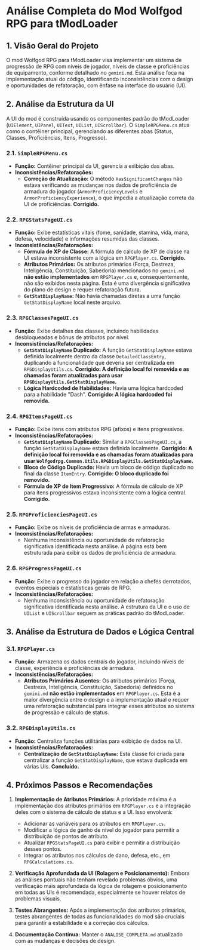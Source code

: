 # Análise Completa do Mod Wolfgod RPG para tModLoader

## 1. Visão Geral do Projeto

O mod Wolfgod RPG para tModLoader visa implementar um sistema de progressão de RPG com níveis de jogador, níveis de classe e proficiências de equipamento, conforme detalhado no `gemini.md`. Esta análise foca na implementação atual do código, identificando inconsistências com o design e oportunidades de refatoração, com ênfase na interface do usuário (UI).

## 2. Análise da Estrutura da UI

A UI do mod é construída usando os componentes padrão do tModLoader (`UIElement`, `UIPanel`, `UIText`, `UIList`, `UIScrollbar`). O `SimpleRPGMenu.cs` atua como o contêiner principal, gerenciando as diferentes abas (Status, Classes, Proficiências, Itens, Progresso).

### 2.1. `SimpleRPGMenu.cs`

- **Função:** Contêiner principal da UI, gerencia a exibição das abas.
- **Inconsistências/Refatorações:**
    - **Correção de Atualização:** O método `HasSignificantChanges` não estava verificando as mudanças nos dados de proficiência de armadura do jogador (`ArmorProficiencyLevels` e `ArmorProficiencyExperience`), o que impedia a atualização correta da UI de proficiências. **Corrigido.**

### 2.2. `RPGStatsPageUI.cs`

- **Função:** Exibe estatísticas vitais (fome, sanidade, stamina, vida, mana, defesa, velocidade) e informações resumidas das classes.
- **Inconsistências/Refatorações:**
    - **Fórmula de XP de Classe:** A fórmula de cálculo de XP de classe na UI estava inconsistente com a lógica em `RPGPlayer.cs`. **Corrigido.**
    - **Atributos Primários:** Os atributos primários (Força, Destreza, Inteligência, Constituição, Sabedoria) mencionados no `gemini.md` **não estão implementados** em `RPGPlayer.cs` e, consequentemente, não são exibidos nesta página. Esta é uma divergência significativa do plano de design e requer refatoração futura.
    - **`GetStatDisplayName`:** Não havia chamadas diretas a uma função `GetStatDisplayName` local neste arquivo.

### 2.3. `RPGClassesPageUI.cs`

- **Função:** Exibe detalhes das classes, incluindo habilidades desbloqueadas e bônus de atributos por nível.
- **Inconsistências/Refatorações:**
    - **`GetStatDisplayName` Duplicado:** A função `GetStatDisplayName` estava definida localmente dentro da classe `DetailedClassEntry`, duplicando a funcionalidade que deveria ser centralizada em `RPGDisplayUtils.cs`. **Corrigido: A definição local foi removida e as chamadas foram atualizadas para usar `RPGDisplayUtils.GetStatDisplayName`.**
    - **Lógica Hardcoded de Habilidades:** Havia uma lógica hardcoded para a habilidade "Dash". **Corrigido: A lógica hardcoded foi removida.**

### 2.4. `RPGItemsPageUI.cs`

- **Função:** Exibe itens com atributos RPG (afixos) e itens progressivos.
- **Inconsistências/Refatorações:**
    - **`GetStatDisplayName` Duplicado:** Similar a `RPGClassesPageUI.cs`, a função `GetStatDisplayName` estava definida localmente. **Corrigido: A definição local foi removida e as chamadas foram atualizadas para usar `Wolfgodrpg.Common.Utils.RPGDisplayUtils.GetStatDisplayName`.**
    - **Bloco de Código Duplicado:** Havia um bloco de código duplicado no final da classe `ItemEntry`. **Corrigido: O bloco duplicado foi removido.**
    - **Fórmula de XP de Item Progressivo:** A fórmula de cálculo de XP para itens progressivos estava inconsistente com a lógica central. **Corrigido.**

### 2.5. `RPGProficienciesPageUI.cs`

- **Função:** Exibe os níveis de proficiência de armas e armaduras.
- **Inconsistências/Refatorações:**
    - Nenhuma inconsistência ou oportunidade de refatoração significativa identificada nesta análise. A página está bem estruturada para exibir os dados de proficiência de armadura.

### 2.6. `RPGProgressPageUI.cs`

- **Função:** Exibe o progresso do jogador em relação a chefes derrotados, eventos especiais e estatísticas gerais de RPG.
- **Inconsistências/Refatorações:**
    - Nenhuma inconsistência ou oportunidade de refatoração significativa identificada nesta análise. A estrutura da UI e o uso de `UIList` e `UIScrollbar` seguem as práticas padrão do tModLoader.

## 3. Análise da Estrutura de Dados e Lógica Central

### 3.1. `RPGPlayer.cs`

- **Função:** Armazena os dados centrais do jogador, incluindo níveis de classe, experiência e proficiências de armadura.
- **Inconsistências/Refatorações:**
    - **Atributos Primários Ausentes:** Os atributos primários (Força, Destreza, Inteligência, Constituição, Sabedoria) definidos no `gemini.md` **não estão implementados** em `RPGPlayer.cs`. Esta é a maior divergência entre o design e a implementação atual e requer uma refatoração substancial para integrar esses atributos ao sistema de progressão e cálculo de status.

### 3.2. `RPGDisplayUtils.cs`

- **Função:** Centraliza funções utilitárias para exibição de dados na UI.
- **Inconsistências/Refatorações:**
    - **Centralização de `GetStatDisplayName`:** Esta classe foi criada para centralizar a função `GetStatDisplayName`, que estava duplicada em várias UIs. **Concluído.**

## 4. Próximos Passos e Recomendações

1.  **Implementação de Atributos Primários:** A prioridade máxima é a implementação dos atributos primários em `RPGPlayer.cs` e a integração deles com o sistema de cálculo de status e a UI. Isso envolverá:
    - Adicionar as variáveis para os atributos em `RPGPlayer.cs`.
    - Modificar a lógica de ganho de nível do jogador para permitir a distribuição de pontos de atributo.
    - Atualizar `RPGStatsPageUI.cs` para exibir e permitir a distribuição desses pontos.
    - Integrar os atributos nos cálculos de dano, defesa, etc., em `RPGCalculations.cs`.

2.  **Verificação Aprofundada da UI (Rolagem e Posicionamento):** Embora as análises pontuais não tenham revelado problemas óbvios, uma verificação mais aprofundada da lógica de rolagem e posicionamento em todas as UIs é recomendada, especialmente se houver relatos de problemas visuais.

3.  **Testes Abrangentes:** Após a implementação dos atributos primários, testes abrangentes de todas as funcionalidades do mod são cruciais para garantir a estabilidade e a correção dos cálculos.

4.  **Documentação Contínua:** Manter o `ANALISE_COMPLETA.md` atualizado com as mudanças e decisões de design.
